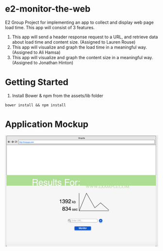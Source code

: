 # e2-monitor-the-web
E2 Group Project for implementing an app to collect and display web page load time.
This app will consist of 3 features.

1.  This app will send a header response request to a URL, and retrieve data about load time and content size. (Assigned to Lauren Rouse)
2.  This app will visualize and graph the load time in a meaningful way. (Assigned to Ali Hamsa)
3.  This app will visualize and graph the content size in a meaningful way. (Assigned to Jonathan Hinton)

# Getting Started

1. Install Bower & npm from the assets/lib folder

```
bower install && npm install
```

# Application Mockup

![WebApplicationMockup](assets/img/webMonitorScreenShot.png "Web Application Mockup")
